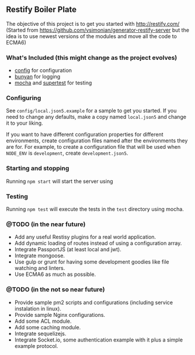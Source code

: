 ## Restify Boiler Plate

The objective of this project is to get you started with http://restify.com/ 
(Started from https://github.com/vsimonian/generator-restify-server but the idea is to 
use newest versions of the modules and move all the code to ECMA6)

### What's Included (this might change as the project evolves)

- [config](https://github.com/lorenwest/node-config) for configuration
- [bunyan](https://github.com/trentm/node-bunyan) for logging
- [mocha](http://mochajs.org/) and [supertest](
  https://github.com/visionmedia/supertest) for testing

### Configuring
See `config/local.json5.example` for a sample to get you started. If you need to
change any defaults, make a copy named `local.json5` and change it to your
liking.

If you want to have different configuration properties for different
environments, create configuration files named after the environments they are
for. For example, to create a configuration file that will be used when
`NODE_ENV` is `development`, create `development.json5`.

### Starting and stopping

Running `npm start` will start the server using

### Testing

Running `npm test` will execute the tests in the `test` directory using mocha.

### @TODO (in the near future)
- Add any useful Restisy plugins for a real world application.
- Add dynamic loading of routes instead of using a configuration array.
- Integrate PassportJS (at least local and jwt).
- Integrate mongoose.
- Use gulp or grunt for having some development goodies like file watching and linters.
- Use ECMA6 as much as possible. 


 
### @TODO (in the not so near future)
- Provide sample pm2 scripts and configurations (including service instalation in linux).
- Provide sample Nginx configurations.
- Add some ACL module.
- Add some caching module.
- Integrate sequelizejs.
- Integrate Socket.io, some authentication example with it plus a simple example protocol. 
